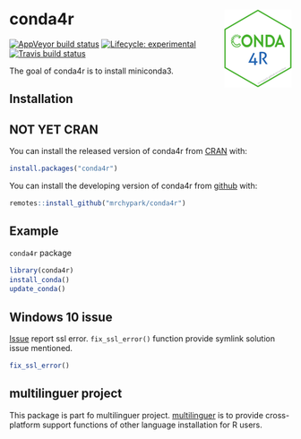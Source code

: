 # conda4r <img src="man/figures/logo.png" align="right" height="139" />

<!-- badges: start -->
[![AppVeyor build status](https://ci.appveyor.com/api/projects/status/github/mrchypark/conda4r?branch=master&svg=true)](https://ci.appveyor.com/project/mrchypark/conda4r)
[![Lifecycle: experimental](https://img.shields.io/badge/lifecycle-experimental-orange.svg)](https://www.tidyverse.org/lifecycle/#experimental)
[![Travis build status](https://travis-ci.org/mrchypark/conda4r.svg?branch=master)](https://travis-ci.org/mrchypark/conda4r)
<!-- badges: end -->

The goal of conda4r is to install miniconda3.

## Installation

## NOT YET CRAN

You can install the released version of conda4r from [CRAN](https://CRAN.R-project.org) with:

``` r
install.packages("conda4r")
```

You can install the developing version of conda4r from [github](https://github.com/mrchypark/conda4r) with:

``` r
remotes::install_github("mrchypark/conda4r")
```

## Example

`conda4r` package 

``` r
library(conda4r)
install_conda()
update_conda()
```

## Windows 10 issue

[Issue](https://github.com/conda/conda/issues/8273) report ssl error.
`fix_ssl_error()` function provide symlink solution issue mentioned.
``` r
fix_ssl_error()
```

## multilinguer project

This package is part fo multilinguer project. [multilinguer][multilinguer] is to provide cross-platform support functions of other language installation for R users.

[multilinguer]: https://github.com/mrchypark/multilinguer
